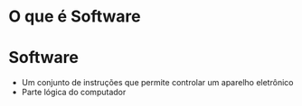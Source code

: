 # O que é Software

# Software

- Um conjunto de instruções que permite controlar um aparelho eletrônico
- Parte lógica do computador